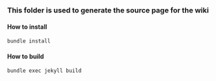 ### This folder is used to generate the source page for the wiki

#### How to install

```
bundle install
```

#### How to build

```
bundle exec jekyll build
```
